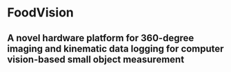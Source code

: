 # FoodVision
## A novel hardware platform for 360-degree imaging and kinematic data logging for computer vision-based small object measurement
